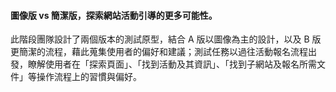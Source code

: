 #### **圖像版 vs 簡潔版，探索網站活動引導的更多可能性。**
此階段團隊設計了兩個版本的測試原型，結合 A 版以圖像為主的設計，以及 B 版更簡潔的流程，藉此蒐集使用者的偏好和建議；測試任務以過往活動報名流程出發，瞭解使用者在「探索頁面」、「找到活動及其資訊」、「找到子網站及報名所需文件」等操作流程上的習慣與偏好。